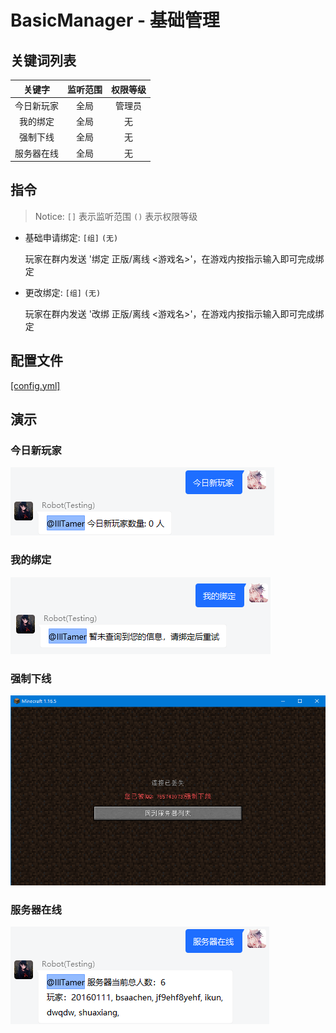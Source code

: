 # BasicManager - 基础管理

## 关键词列表

|  关键字  | 监听范围 | 权限等级 |
|:-----:|:----:|:----:|
| 今日新玩家 |  全局  | 管理员  |
| 我的绑定  |  全局  |  无   |
| 强制下线  |  全局  |  无   |
| 服务器在线 |  全局  |  无   |

## 指令

> Notice: `[]` 表示监听范围 `()` 表示权限等级

- 基础申请绑定: `[组]` `(无)`

  玩家在群内发送 '绑定 正版/离线 <游戏名>'，在游戏内按指示输入即可完成绑定

- 更改绑定: `[组]` `(无)`

  玩家在群内发送 '改绑 正版/离线 <游戏名>'，在游戏内按指示输入即可完成绑定

## 配置文件

[[config.yml]](./src/main/resources/config.yml)

## 演示

### 今日新玩家

![new-player](./images/new-player.png)

### 我的绑定

![my-bind](./images/my-bind.png)

### 强制下线

![force-out](./images/force-out.png)

### 服务器在线

![online](./images/online.png)